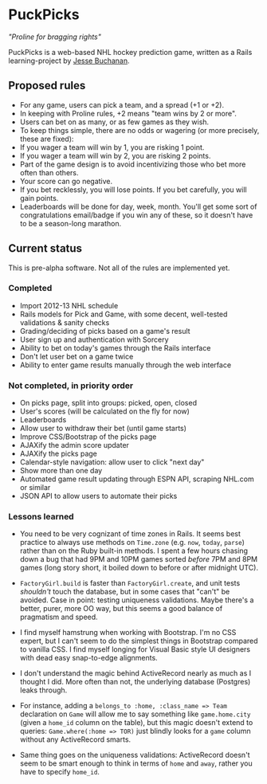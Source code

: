 # PuckPicks

*"Proline for bragging rights"*

PuckPicks is a web-based NHL hockey prediction game, written as a Rails learning-project by [Jesse Buchanan](http://jbinto.ca).

## Proposed rules

* For any game, users can pick a team, and a spread (+1 or +2). 
* In keeping with Proline rules, +2 means "team wins by 2 or more".
* Users can bet on as many, or as few games as they wish.
* To keep things simple, there are no odds or wagering (or more precisely, these are fixed):
 * If you wager a team will win by 1, you are risking 1 point. 
 * If you wager a team will win by 2, you are risking 2 points. 
* Part of the game design is to avoid incentivizing those who bet more often than others.
 * Your score can go negative. 
 * If you bet recklessly, you will lose points. If you bet carefully, you will gain points.
 * Leaderboards will be done for day, week, month. You'll get some sort of congratulations email/badge if you win any of these, so it doesn't have to be a season-long marathon.

## Current status

This is pre-alpha software. Not all of the rules are implemented yet.

### Completed

* Import 2012-13 NHL schedule
* Rails models for Pick and Game, with some decent, well-tested validations & sanity checks
* Grading/deciding of picks based on a game's result
* User sign up and authentication with Sorcery
* Ability to bet on today's games through the Rails interface
* Don't let user bet on a game twice
* Ability to enter game results manually through the web interface

### Not completed, in priority order

* On picks page, split into groups: picked, open, closed
* User's scores (will be calculated on the fly for now)
* Leaderboards
* Allow user to withdraw their bet (until game starts)
* Improve CSS/Bootstrap of the picks page
* AJAXify the admin score updater
* AJAXify the picks page
* Calendar-style navigation: allow user to click "next day"
* Show more than one day
* Automated game result updating through ESPN API, scraping NHL.com or similar
* JSON API to allow users to automate their picks

### Lessons learned

* You need to be very cognizant of time zones in Rails. It seems best practice to always use methods on `Time.zone` (e.g. `now`, `today`, `parse`) rather than on the Ruby built-in methods. I spent a few hours chasing down a bug that had 9PM and 10PM games sorted *before* 7PM and 8PM games (long story short, it boiled down to before or after midnight UTC).

* `FactoryGirl.build` is faster than `FactoryGirl.create`, and unit tests *shouldn't* touch the database, but in some cases that "can't" be avoided. Case in point: testing uniqueness validations. Maybe there's a better, purer, more OO way, but this seems a good balance of pragmatism and speed.

* I find myself hamstrung when working with Bootstrap. I'm no CSS expert, but I can't seem to do the simplest things in Bootstrap compared to vanilla CSS. I find myself longing for Visual Basic style UI designers with dead easy snap-to-edge alignments. 

* I don't understand the magic behind ActiveRecord nearly as much as I thought I did. More often than not, the underlying database (Postgres) leaks through. 
 * For instance, adding a `belongs_to :home, :class_name => Team` declaration on `Game` will allow me to say something like `game.home.city` (given a `home_id` column on the table), but this magic doesn't extend to queries: `Game.where(:home => TOR)` just blindly looks for a `game` column without any ActiveRecord smarts.
 * Same thing goes on the uniqueness validations: ActiveRecord doesn't seem to be smart enough to think in terms of `home` and `away`, rather you have to specify `home_id`.